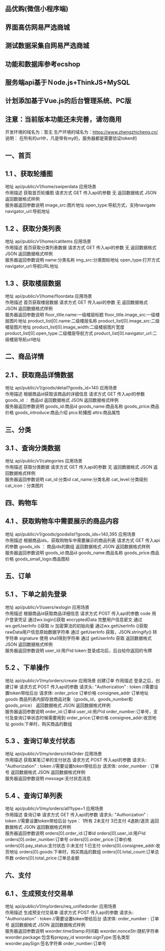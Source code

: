 ## 品优购(微信小程序端)
  ## 界面高仿网易严选商城
  ## 测试数据采集自网易严选商城
  ## 功能和数据库参考ecshop
  ## 服务端api基于Ｎode.js+ThinkJS+MySQL
  ## 计划添加基于Vue.js的后台管理系统、PC版
## 注意：当前版本功能还未完善，请勿商用
开发环境的域名为：暂无
生产环境的域名为：https://www.zhengzhicheng.cn/ 
说明：
	在所有的url中，凡是带有my的，服务器都是需要验证token的
## 一、首页
## 1.1 、获取轮播图
地址	api/public/v1/home/swiperdata
应用场景	
作用描述	获取首页轮播图
请求方式	GET
传入api的参数	无
返回数据格式	JSON
返回数据格式样例	
服务器返回参数说明	image_src:图片地址
open_type:导航方式，支持navigate
navigator_url:导航地址 

## 1.2 、获取分类列表

地址	api/public/v1/home/catitems
应用场景	
作用描述	首页获取分类列表数据
请求方式	GET
传入api的参数	无
返回数据格式	JSON
返回数据格式样例	
服务器返回参数说明	name:分类名称
img_src:分类图标地址
open_type:打开方式
navigator_url:导航URL地址

## 1.3 、获取楼层数据
地址	api/public/v1/home/floordata
应用场景	
作用描述	首页获取楼层数据
请求方式	GET
传入api的参数	无
返回数据格式	JSON
返回数据格式样例	
服务器返回参数说明	floor_title.name:一级楼层标题
floor_title.image_src:一级楼层图片地址
product_list[0].name:二级楼层名称
product_list[0].image_src:二级楼层图片地址
product_list[0].image_width:二级楼层图片宽度
product_list[0].open_type:二级楼层导航方式
product_list[0].navigator_url:二级楼层导航url地址

## 二、商品详情
## 2.1 、获取商品详情数据
地址	api/public/v1/goods/detail?goods_id=140
应用场景	
作用描述	根据商品id获取该商品的详细信息
请求方式	GET
传入api的参数	goods_id ： 商品id
返回数据格式	JSON
返回数据格式样例	
服务器返回参数说明	goods_id:商品id
goods_name:商品名称
goods_price:商品价格
goods_introduce:商品介绍
pics:轮播图
attrs:商品属性

## 三、分类
## 3.1 、查询分类数据

地址	api/public/v1/categories
应用场景	
作用描述	获取分类数据
请求方式	GET
传入api的参数	无
返回数据格式	JSON
返回数据格式样例	
服务器返回参数说明	cat_id:分类id
cat_name:分类名称
cat_level:分类级别
cat_icon：分类图片



## 四、购物车
## 4.1 、获取购物车中需要展示的商品内容
地址	api/public/v1/goods/goodslist?goods_ids=140,395
应用场景	
作用描述	根据商品ids，获取购物车中需要展示的商品列表 
请求方式	GET
传入api的参数	goods_ids ： 商品ids的数组
返回数据格式	JSON
返回数据格式样例	
服务器返回参数说明	goods_id:商品id
goods_name:商品名称
goods_price:商品价格
goods_small_logo:商品图标

## 五、订单
## 5.1 、下单之前先登录
地址	api/public/v1/users/wxlogin
应用场景	
作用描述	根据商品id获取商品详细信息
请求方式	POST
传入api的参数	code  用户登录凭证   通过wx.login()获取
encryptedData  完整用户信息密文  通过wx.getUserInfo ()获取
iv  加密算法的初始向量  通过wx.getUserInfo ()获取
rawData用户信息原始数据字符串  通过 getUserInfo 获取，JSON.stringify() 转字符串
signature 使用 sha1得到字符串  通过 getUserInfo 获取
返回数据格式	JSON
返回数据格式样例	
服务器返回参数说明	user_id:用户id
token:登录成功后，后台给你返回的令牌 

## 5.2 、下单操作
地址	api/public/v1/my/orders/create
应用场景	创建订单
作用描述	登录之后，创建订单
请求方式	POST
传入api的参数	请求头:
  "Authorization" : token  //需要设置token带给后台
请求体:
order_price 订单价格
consignee_addr  订单地址
goods 商品列表内部存放商品对象（goods_id，goods_number和goods_price）
返回数据格式	JSON
返回数据格式样例	
服务器返回参数说明	order_id:订单id
user_id:用户id
order_number:订单号，支付及查询订单状态时候需要用到
order_price:订单价格
consignee_addr:收货地址
goods:下单时，购买商品的数组

## 5.3 、查询订单支付状态
地址	api/public/v1/my/orders/chkOrder
应用场景	
作用描述	获取某笔订单的支付状态
请求方式	POST
传入api的参数	请求头:
  "Authorization" : token  //需要设置token带给后台
请求体:
   order_number : 订单号
返回数据格式	JSON
返回数据格式样例	
服务器返回参数说明	message:支付状态消息


## 5.4 、查询订单列表
地址	api/public/v1/my/orders/all?type=1
应用场景	
作用描述	查询订单
请求方式	GET
传入api的参数	请求头:
  "Authorization" : token  //需要设置token带给后台
type： 1所有 2未支付  3已支付 4退款/退货
返回数据格式	JSON
返回数据格式样例	
服务器返回参数说明	orders[0].order_id:订单id
orders[0].user_id:用户id
orders[0].order_number:订单号 
orders[0].order_price:订单价格
orders[0].pay_status:支付状态 0:未支付 1:已支付
orders[0].consignee_addr:收货地址
orders[0].goods:下单时，购买商品的数组
orders[0].total_count:订单总件数
orders[0].total_price:订单总金额

## 六、支付
## 6.1 、生成预支付交易单
地址	api/public/v1/my/orders/req_unifiedorder
应用场景	
作用描述	生成预支付交易单
请求方式	POST
传入api的参数	请求头:
  "Authorization" : token  //需要设置token带给后台
请求体:
   order_number : 订单号
返回数据格式	JSON
返回数据格式样例	
服务器返回参数说明	wxorder.timeStamp:时间戳
wxorder.nonceStr:随机字符串
wxorder.package:包含有prepay_id
wxorder.signType:签名类型
wxorder.paySign:签名字符串
order_number:订单号

